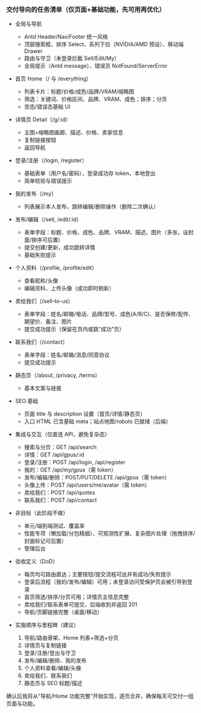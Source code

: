 ### 交付导向的任务清单（仅页面+基础功能，先可用再优化）

- 全局与导航
  - Antd Header/Nav/Footer 统一风格
  - 顶部搜索框、排序 Select、系列下拉（NVIDIA/AMD 预设）、移动端 Drawer
  - 路由与守卫（未登录拦截 Sell/Edit/My）
  - 全局提示（Antd message）、错误页 NotFound/ServerError

- 首页 Home（/ 与 /everything）
  - 列表卡片：标题/价格/成色/品牌/VRAM/缩略图
  - 筛选：关键词、价格区间、品牌、VRAM、成色；排序；分页
  - 空态/错误态基础 UI

- 详情页 Detail（/g/:id）
  - 主图+缩略图画廊、描述、价格、卖家信息
  - 复制链接按钮
  - 返回导航

- 登录/注册（/login, /register）
  - 基础表单（用户名/密码），登录成功存 token，本地登出
  - 简单校验与错误提示

- 我的发布（/my）
  - 列表展示本人发布，跳转编辑/删除操作（删除二次确认）

- 发布/编辑（/sell, /edit/:id）
  - 表单字段：标题、价格、成色、品牌、VRAM、描述、图片（多张，设封面/排序可后置）
  - 提交创建/更新，成功跳转详情
  - 基础失败提示

- 个人资料（/profile, /profile/edit）
  - 查看昵称/头像
  - 编辑资料、上传头像（成功即时刷新）

- 卖给我们（/sell-to-us）
  - 表单字段：姓名/邮箱/电话、品牌/型号、成色(A/B/C)、是否保修/配件、期望价、备注、图片
  - 提交成功提示（保留在页内或跳“成功”页）

- 联系我们（/contact）
  - 表单字段：姓名/邮箱/消息/同意协议
  - 提交成功提示

- 静态页（/about, /privacy, /terms）
  - 基本文案与链接

- SEO 基础
  - 页面 title 与 description 设置（首页/详情/静态页）
  - 入口 HTML 已含基础 meta；站点地图/robots 已就绪（后端）

- 集成与交互（仅直连 API，避免复杂态）
  - 搜索与分页：GET /api/search
  - 详情：GET /api/gpus/:id
  - 登录/注册：POST /api/login, /api/register
  - 我的：GET /api/my/gpus（需 token）
  - 发布/编辑/删除：POST/PUT/DELETE /api/gpus（需 token）
  - 头像上传：POST /api/users/me/avatar（需 token）
  - 卖给我们：POST /api/quotes
  - 联系我们：POST /api/contact

- 非目标（此阶段不做）
  - 单元/端到端测试、覆盖率
  - 性能专项（懒加载/分包精细）、可观测性扩展、复杂图片处理（拖拽排序/封面标记可后置）
  - 管理后台

- 验收定义（DoD）
  - 每页均可路由直达；主要按钮/提交流程可达并有成功/失败提示
  - 登录后流程（我的/发布/编辑）可用；未登录访问受保护页会被引导到登录
  - 首页筛选/排序/分页可用；详情页主信息完整
  - 卖给我们/联系表单可提交，后端收到并返回 201
  - 导航/页脚链接完整（桌面/移动）

- 实施顺序与里程碑（建议）
  1. 导航/路由骨架、Home 列表+筛选+分页
  2. 详情页与复制链接
  3. 登录/注册/登出与守卫
  4. 发布/编辑/删除、我的发布
  5. 个人资料查看/编辑/头像
  6. 卖给我们、联系我们
  7. 静态页与 SEO 标题/描述

确认后我将从“导航/Home 功能完整”开始实现，逐页合并，确保每天可交付一组页面与功能。

